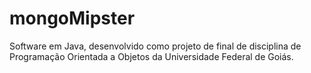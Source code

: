# mongoMipster
Software em Java, desenvolvido como projeto de final de disciplina de Programação Orientada a Objetos da 
Universidade Federal de Goiás.

